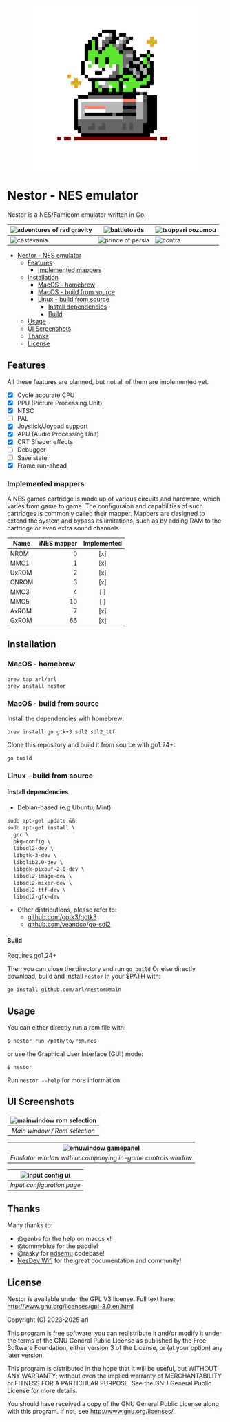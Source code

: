 <p align="center">
 <img src="./ui/logo.png" width="384" align="center">
</p>

# Nestor - NES emulator

Nestor is a NES/Famicom emulator written in Go.


| ![adventures of rad gravity](https://github.com/user-attachments/assets/014025c9-6c7e-4f68-b351-3557c345a12e) | ![battletoads](https://github.com/user-attachments/assets/d7a03db0-fcf7-4e8f-a8f7-23ec0d01fae7) | ![tsuppari oozumou](https://github.com/user-attachments/assets/534e5d32-7bf0-48a1-9b3e-bb580f651585) |
|----|----|----|
| ![castevania](https://github.com/user-attachments/assets/8b283d1f-9eca-49da-849f-d4c9c91f98cd) | ![prince of persia](https://github.com/user-attachments/assets/cdb49c3e-4ac4-4dd9-94fe-ac4d91af4aff) | ![contra](https://github.com/user-attachments/assets/a59fbc21-4938-441d-81d7-1dabda65c929) |


- [Nestor - NES emulator](#nestor---nes-emulator)
  - [Features](#features)
    - [Implemented mappers](#implemented-mappers)
  - [Installation](#installation)
    - [MacOS - homebrew](#macos---homebrew)
    - [MacOS - build from source](#macos---build-from-source)
    - [Linux - build from source](#linux---build-from-source)
      - [Install dependencies](#install-dependencies)
      - [Build](#build)
  - [Usage](#usage)
  - [UI Screenshots](#ui-screenshots)
  - [Thanks](#thanks)
  - [License](#license)



## Features

All these features are planned, but not all of them are implemented yet.

 - [x] Cycle accurate CPU
 - [X] PPU (Picture Processing Unit)
 - [x] NTSC
 - [ ] PAL
 - [x] Joystick/Joypad support
 - [x] APU (Audio Processing Unit)
 - [x] CRT Shader effects
 - [ ] Debugger
 - [ ] Save state
 - [x] Frame run-ahead

### Implemented mappers

A NES games cartridge is made up of various circuits and hardware, which varies from game to game. The configuraion and capabilities of such cartridges is commonly called their mapper. Mappers are designed to extend the system and bypass its limitations, such as by adding RAM to the cartridge or even extra sound channels.

| Name  | iNES mapper | Implemented |
|-------|------------:|:-----------:|
| NROM  |           0 |     [x]     |
| MMC1  |           1 |     [x]     |
| UxROM |           2 |     [x]     |
| CNROM |           3 |     [x]     |
| MMC3  |           4 |     [ ]     |
| MMC5  |          10 |     [ ]     |
| AxROM |           7 |     [x]     |
| GxROM |          66 |     [x]     |


## Installation

### MacOS - homebrew

```
brew tap arl/arl
brew install nestor
```


### MacOS - build from source

Install the dependencies with homebrew:

```
brew install go gtk+3 sdl2 sdl2_ttf
```

Clone this repository and build it from source with go1.24+:
```
go build
```


### Linux - build from source

#### Install dependencies

 - Debian-based (e.g Ubuntu, Mint)

```
sudo apt-get update &&
sudo apt-get install \
  gcc \
  pkg-config \
  libsdl2-dev \
  libgtk-3-dev \
  libglib2.0-dev \
  libgdk-pixbuf-2.0-dev \
  libsdl2-image-dev \
  libsdl2-mixer-dev \
  libsdl2-ttf-dev \
  libsdl2-gfx-dev
```

 - Other distributions, please refer to:
   - [github.com/gotk3/gotk3](https://github.com/gotk3/gotk3)
   - [github.com/veandco/go-sdl2](https://github.com/veandco/go-sdl2)

#### Build

Requires go1.24+

Then you can close the directory and run `go build`
Or else directly download, build and install `nestor` in your $PATH with:

```
go install github.com/arl/nestor@main
```

## Usage

You can either directly run a rom file with:

```
$ nestor run /path/to/rom.nes
```

or use the Graphical User Interface (GUI) mode:

```
$ nestor
```

Run `nestor --help` for more information.

## UI Screenshots

| ![mainwindow rom selection](https://github.com/user-attachments/assets/2515bce2-a926-40f0-9213-2505d87f102b) | 
|:--:| 
| *Main window / Rom selection* |


| ![emuwindow gamepanel](https://github.com/user-attachments/assets/5b4b7e7a-b8af-4f81-83c1-2df4f1814591) | 
|:--:| 
| *Emulator window with accompanying in-game controls window* |


| ![input config ui](https://github.com/user-attachments/assets/4add9e06-1eff-4bb0-82f0-c4e2f6583e59) | 
|:--:| 
| *Input configuration page* |

## Thanks

Many thanks to:
 - @genbs for the help on macos x!
 - @tommyblue for the paddle!
 - @rasky for [ndsemu](https://github.com/rasky/ndsemu) codebase!
 - [NesDev Wifi](https://www.nesdev.org/wiki/Nesdev_Wiki) for the great documentation and community!

## License

Nestor is available under the GPL V3 license.  Full text here: <http://www.gnu.org/licenses/gpl-3.0.en.html>

Copyright (C) 2023-2025 arl

This program is free software: you can redistribute it and/or modify
it under the terms of the GNU General Public License as published by
the Free Software Foundation, either version 3 of the License, or
(at your option) any later version.

This program is distributed in the hope that it will be useful,
but WITHOUT ANY WARRANTY; without even the implied warranty of
MERCHANTABILITY or FITNESS FOR A PARTICULAR PURPOSE.  See the
GNU General Public License for more details.

You should have received a copy of the GNU General Public License
along with this program.  If not, see <http://www.gnu.org/licenses/>.
